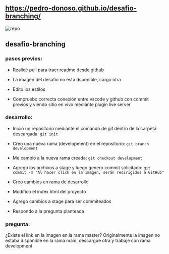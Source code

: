 ## https://pedro-donoso.github.io/desafio-branching/

![repo](https://github.com/pedro-donoso/desafio-branching/assets/68760595/666532f0-140d-4b41-9dc1-873095ca6bb9)

## desafio-branching

### pasos previos:

- Realicé pull para traer readme desde github

- La imagen del desafio no esta dsponible, cargo otra

- Edito los estilos

- Compruebo correcta conexión entre vscode y github con commit previos y viendo sitio en vivo mediante plugin live server

### desarrollo:

- Inicio un repositorio mediante el comando de git dentro de la carpeta descargada:
`git init`

- Creo una nueva rama (development) en el repositorio:
`git branch development`

- Me cambio a la nueva rama creada:
`git checkout development`

- Agrego los archivos a stage y luego genero commit solicitado:
`git commit -m "Al hacer click en la imagen, serán redirigidos a GitHub"`

- Creo cambios en rama de desarrollo

- Modifico el index.html del proyecto

- Agrego cambios a stage para ser commiteados

- Respondo a la pregunta planteada

### pregunta:

¿Existe el link en la imagen en la rama master?
Originalmente la imagen no estaba disponible en la rama main, descargue otra y trabaje con rama development

